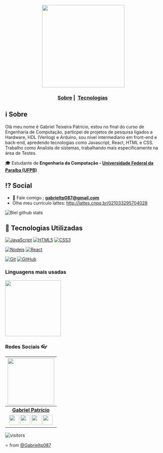 <p align="center"; border-radius=50%>
  <img src="https://media0.giphy.com/media/26xBukhJ0i8KXADYc/200.webp?cid=ecf05e47xcq2f4xvdt4w0a95tshsi66gpmsy5b92v3m6g9qg&rid=200.webp" width="266" heigth="200">
</p>

<h3 align="center">
  <a href="#information_source-sobre">Sobre</a>&nbsp;|&nbsp;
  <a href="#rocket-tecnologias-utilizadas">Tecnologias</a>&nbsp;
</h3>

## :information_source: Sobre
  Olá meu nome é Gabriel Teixeira Patrício, estou no final do curso de Engenharia de Computação, particpei de projetos de pesquisa ligados a Hardware, HDL (Verilog) e Arduino, sou nível intermediario em front-end e back-end, apredendo tecnologias como Javascript, React, HTML e CSS. Trabalho como Analista de sistemas, trabalhando mais especificamente na área de Testes.
  
🎓 Estudante de **Engenharia da Computação - [Universidade Federal da Paraíba (UFPB)](https://www.ufpb.br/)**

## :interrobang: Social

- :e-mail: Fale comigo ; **[gabrieltp087@gmail.com](mailto://gabrieltp087@gmail.com)**
- Olhe meu curriculo lattes: http://lattes.cnpq.br/021033295704028

![Biel github stats](https://github-readme-stats.vercel.app/api?username=Gabrieltp087&show_icons=true&hide_border=true)


## :rocket: Tecnologias Utilizadas

[![JavaScript](https://img.shields.io/badge/-JavaScript-black?style=flat&logo=javascript&link=https://github.com/Gabrieltp087)](https://github.com/Gabrieltp087) [![HTML5](https://img.shields.io/badge/-HTML5-E34F26?style=flat&logo=html5&logoColor=white&link=https://github.com/Gabrieltp087)](https://github.com/Gabrieltp087) [![CSS3](https://img.shields.io/badge/-CSS3-1572B6?style=flat&logo=css3&link=https://github.com/Gabrieltp087)](https://github.com/Gabrieltp087) 


[![Nodejs](https://img.shields.io/badge/-Nodejs-black?style=flat&logo=Node.js&link=https://github.com/Gabrieltp087)](https://github.com/Gabrieltp087) [![React](https://img.shields.io/badge/-React-black?style=flat&logo=react&link=https://github.com/Gabrieltp087)](https://github.com/Gabrieltp087)

[![Git](https://img.shields.io/badge/-Git-black?style=flat&logo=git&link=https://github.com/Gabrieltp087)](https://github.com/Gabrieltp087)  [![GitHub](https://img.shields.io/badge/-GitHub-181717?style=flat&logo=github&link=https://github.com/Gabrieltp087)](https://github.com/Gabrieltp087)

### Linguagens mais usadas

<p>
<a href="https://github.com/Gabrieltp087
  <img height="180em" src="https://github-readme-stats.vercel.app/api?username=Gabrieltp087&theme=radical&show_icons=true&include_all_commits=true&count_private=true" />
  <img height="180em" src="https://github-readme-stats.vercel.app/api/top-langs/?username=Gabrieltp087&theme=radical&layout=compact&langs_count=8" />
</a>
</p>

### Redes Sociais 👓

|  <a href="https://github.com/Gabrieltp087/"><img src="https://icon-library.net//images/icon-programmer/icon-programmer-14.jpg" width="150px" height="150px" /></a> |
|:---------------------------------------------------------------------------------------------------------------------------------------: |
|       **[Gabriel Patrício](https://github.com/Gabrieltp087/)**                                                                                |
|<a href="https://twitter.com/bieltpatricio"><img src="https://i.ibb.co/kmgQVyW/twitter.png" width="32px" height="32px"></a> <a href="https://www.instagram.com/bieltpatricio/"><img src="https://www.vectorlogo.zone/logos/instagram/instagram-icon.svg" width="32px" height="32px"></a> <a href="https://www.facebook.com/gabriel.patricio.12/"><img src="https://i.ibb.co/zmYNW4p/facebook.png" width="32px" height="32px"></a> <a href="https://www.linkedin.com/in/gabriel-patricio-32677b15b/"><img src="https://i.ibb.co/Kx2GSrT/linkedin.png" width="32px" height="32px"></a> 

 ![visitors](https://visitor-badge.laobi.icu/badge?page_id=Gabrieltp087)
 
⭐️ from [@Gabrieltp087](https://github.com/Gabrieltp087)
